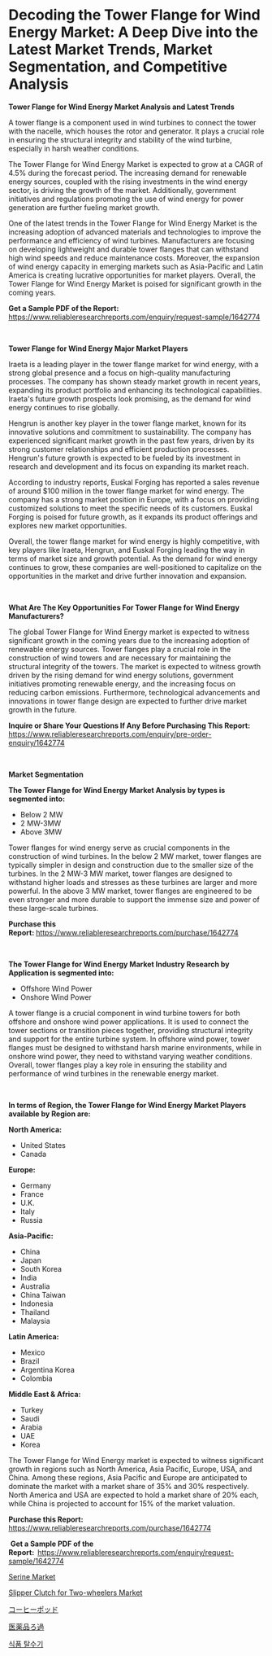 <p><h1>Decoding the Tower Flange for Wind Energy Market: A Deep Dive into the Latest Market Trends, Market Segmentation, and Competitive Analysis</h1></p><p><strong>Tower Flange for Wind Energy Market Analysis and Latest Trends</strong></p>
<p><p>A tower flange is a component used in wind turbines to connect the tower with the nacelle, which houses the rotor and generator. It plays a crucial role in ensuring the structural integrity and stability of the wind turbine, especially in harsh weather conditions.</p><p>The Tower Flange for Wind Energy Market is expected to grow at a CAGR of 4.5% during the forecast period. The increasing demand for renewable energy sources, coupled with the rising investments in the wind energy sector, is driving the growth of the market. Additionally, government initiatives and regulations promoting the use of wind energy for power generation are further fueling market growth.</p><p>One of the latest trends in the Tower Flange for Wind Energy Market is the increasing adoption of advanced materials and technologies to improve the performance and efficiency of wind turbines. Manufacturers are focusing on developing lightweight and durable tower flanges that can withstand high wind speeds and reduce maintenance costs. Moreover, the expansion of wind energy capacity in emerging markets such as Asia-Pacific and Latin America is creating lucrative opportunities for market players. Overall, the Tower Flange for Wind Energy Market is poised for significant growth in the coming years.</p></p>
<p><strong>Get a Sample PDF of the Report:&nbsp;</strong> <a href="https://www.reliableresearchreports.com/enquiry/request-sample/1642774">https://www.reliableresearchreports.com/enquiry/request-sample/1642774</a></p>
<p>&nbsp;</p>
<p><strong>Tower Flange for Wind Energy Major Market Players</strong></p>
<p><p>Iraeta is a leading player in the tower flange market for wind energy, with a strong global presence and a focus on high-quality manufacturing processes. The company has shown steady market growth in recent years, expanding its product portfolio and enhancing its technological capabilities. Iraeta's future growth prospects look promising, as the demand for wind energy continues to rise globally.</p><p>Hengrun is another key player in the tower flange market, known for its innovative solutions and commitment to sustainability. The company has experienced significant market growth in the past few years, driven by its strong customer relationships and efficient production processes. Hengrun's future growth is expected to be fueled by its investment in research and development and its focus on expanding its market reach.</p><p>According to industry reports, Euskal Forging has reported a sales revenue of around $100 million in the tower flange market for wind energy. The company has a strong market position in Europe, with a focus on providing customized solutions to meet the specific needs of its customers. Euskal Forging is poised for future growth, as it expands its product offerings and explores new market opportunities.</p><p>Overall, the tower flange market for wind energy is highly competitive, with key players like Iraeta, Hengrun, and Euskal Forging leading the way in terms of market size and growth potential. As the demand for wind energy continues to grow, these companies are well-positioned to capitalize on the opportunities in the market and drive further innovation and expansion.</p></p>
<p>&nbsp;</p>
<p><strong>What Are The Key Opportunities For Tower Flange for Wind Energy Manufacturers?</strong></p>
<p><p>The global Tower Flange for Wind Energy market is expected to witness significant growth in the coming years due to the increasing adoption of renewable energy sources. Tower flanges play a crucial role in the construction of wind towers and are necessary for maintaining the structural integrity of the towers. The market is expected to witness growth driven by the rising demand for wind energy solutions, government initiatives promoting renewable energy, and the increasing focus on reducing carbon emissions. Furthermore, technological advancements and innovations in tower flange design are expected to further drive market growth in the future.</p></p>
<p><strong>Inquire or Share Your Questions If Any Before Purchasing This Report:</strong> <a href="https://www.reliableresearchreports.com/enquiry/pre-order-enquiry/1642774">https://www.reliableresearchreports.com/enquiry/pre-order-enquiry/1642774</a></p>
<p>&nbsp;</p>
<p><strong>Market Segmentation</strong></p>
<p><strong>The Tower Flange for Wind Energy Market Analysis by types is segmented into:</strong></p>
<p><ul><li>Below 2 MW</li><li>2 MW-3MW</li><li>Above 3MW</li></ul></p>
<p><p>Tower flanges for wind energy serve as crucial components in the construction of wind turbines. In the below 2 MW market, tower flanges are typically simpler in design and construction due to the smaller size of the turbines. In the 2 MW-3 MW market, tower flanges are designed to withstand higher loads and stresses as these turbines are larger and more powerful. In the above 3 MW market, tower flanges are engineered to be even stronger and more durable to support the immense size and power of these large-scale turbines.</p></p>
<p><strong>Purchase this Report:&nbsp;</strong><a href="https://www.reliableresearchreports.com/purchase/1642774">https://www.reliableresearchreports.com/purchase/1642774</a></p>
<p>&nbsp;</p>
<p><strong>The Tower Flange for Wind Energy Market Industry Research by Application is segmented into:</strong></p>
<p><ul><li>Offshore Wind Power</li><li>Onshore Wind Power</li></ul></p>
<p><p>A tower flange is a crucial component in wind turbine towers for both offshore and onshore wind power applications. It is used to connect the tower sections or transition pieces together, providing structural integrity and support for the entire turbine system. In offshore wind power, tower flanges must be designed to withstand harsh marine environments, while in onshore wind power, they need to withstand varying weather conditions. Overall, tower flanges play a key role in ensuring the stability and performance of wind turbines in the renewable energy market.</p></p>
<p>&nbsp;</p>
<p><strong>In terms of Region, the Tower Flange for Wind Energy Market Players available by Region are:</strong></p>
<p>
    <p> <strong> North America: </strong>
        <ul>
            <li>United States</li>
            <li>Canada</li>
        </ul>
        </p> 
    <p> <strong> Europe: </strong>
        <ul>
            <li>Germany</li>
            <li>France</li>
            <li>U.K.</li>
            <li>Italy</li>
            <li>Russia</li>
        </ul>
        </p> 
    <p> <strong> Asia-Pacific: </strong>
        <ul>
            <li>China</li>
            <li>Japan</li>
            <li>South Korea</li>
            <li>India</li>
            <li>Australia</li>
            <li>China Taiwan</li>
            <li>Indonesia</li>
            <li>Thailand</li>
            <li>Malaysia</li>
        </ul>
        </p> 
    <p> <strong> Latin America: </strong>
        <ul>
            <li>Mexico</li>
            <li>Brazil</li>
            <li>Argentina Korea</li>
            <li>Colombia</li>
        </ul>
        </p> 
    <p> <strong> Middle East & Africa: </strong>
        <ul>
            <li>Turkey</li>
            <li>Saudi</li>
            <li>Arabia</li>
            <li>UAE</li>
            <li>Korea</li>
        </ul>
    </p>
    </p>
<p><p>The Tower Flange for Wind Energy market is expected to witness significant growth in regions such as North America, Asia Pacific, Europe, USA, and China. Among these regions, Asia Pacific and Europe are anticipated to dominate the market with a market share of 35% and 30% respectively. North America and USA are expected to hold a market share of 20% each, while China is projected to account for 15% of the market valuation.</p></p>
<p><strong>Purchase this Report: </strong><a href="https://www.reliableresearchreports.com/purchase/1642774">https://www.reliableresearchreports.com/purchase/1642774</a></p>
<p>&nbsp;<strong>Get a Sample PDF of the Report:&nbsp;&nbsp;</strong><a href="https://www.reliableresearchreports.com/enquiry/request-sample/1642774">https://www.reliableresearchreports.com/enquiry/request-sample/1642774</a></p>
<p><strong></strong></p>
<p><p><a href="https://view.publitas.com/reportprime-1/serine-market-size-growth-outlook-from-2024-to-2031-projecting-at-markets-trends-analysis-by-application-regional-outlook-and-revenue/">Serine Market</a></p><p><a href="https://pretty-mail-caf.notion.site/Slipper-Clutch-for-Two-wheelers-Market-Size-Growth-Outlook-from-2024-to-2031-projecting-at-Market--9d62d5604c784f6ea69d535a4bd539a5">Slipper Clutch for Two-wheelers Market</a></p><p><a href="https://medium.com/@luispacocha/%E3%82%B3%E3%83%BC%E3%83%92%E3%83%BC%E3%83%9D%E3%83%83%E3%83%89%E5%B8%82%E5%A0%B4%E3%81%AE%E8%A6%8F%E6%A8%A1%E3%81%AF-%E3%82%B0%E3%83%AD%E3%83%BC%E3%83%90%E3%83%AB%E7%94%A3%E6%A5%AD%E3%81%AB%E3%81%8A%E3%81%91%E3%82%8B%E6%9C%80%E9%81%A9%E3%81%AA%E3%83%9E%E3%83%BC%E3%82%B1%E3%83%86%E3%82%A3%E3%83%B3%E3%82%B0%E3%83%81%E3%83%A3%E3%83%B3%E3%83%8D%E3%83%AB%E3%82%92%E6%98%8E%E3%82%89%E3%81%8B%E3%81%AB%E3%81%97%E3%81%BE%E3%81%99-95d2ab0dfbb3">コーヒーポッド</a></p><p><a href="https://medium.com/@luispacocha/%E8%A3%BD%E8%96%AC%E3%82%8D%E9%81%8E%E5%B8%82%E5%A0%B4-2031%E5%B9%B4%E3%81%BE%E3%81%A7%E3%81%AE%E6%88%90%E5%8A%9F%E3%81%99%E3%82%8B%E4%BA%8B%E6%A5%AD%E6%88%A6%E7%95%A5%E3%81%AE%E9%8D%B5-af0e4a9514b9">医薬品ろ過</a></p><p><a href="https://medium.com/@dayoosianosg/%EC%8B%9D%ED%92%88-%ED%83%88%EC%88%98%EA%B8%B0-%EC%8B%9C%EC%9E%A5-%EA%B7%9C%EB%AA%A8%EB%8A%94-%EC%A0%84-%EC%84%B8%EA%B3%84-%EC%82%B0%EC%97%85%EC%97%90%EC%84%9C-%EC%B5%9C%EC%A0%81%EC%9D%98-%EB%A7%88%EC%BC%80%ED%8C%85-%EC%B1%84%EB%84%90%EC%9D%84-%EB%82%98%ED%83%80%EB%83%85%EB%8B%88%EB%8B%A4-2905abfeb068">식품 탈수기</a></p></p>